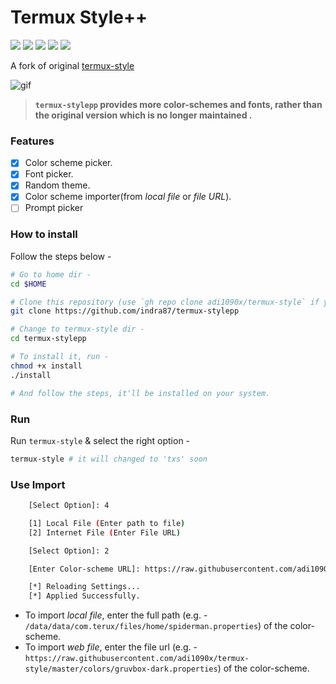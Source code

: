 # Termux Style++

<p align="left">
  <img src="https://img.shields.io/badge/Maintained%3F-YES-green?style=for-the-badge">
  <img src="https://img.shields.io/github/license/indra87g/termux-stylepp?style=for-the-badge">
  <img src="https://img.shields.io/github/stars/indra87g/termux-stylepp?style=for-the-badge">
  <img src="https://img.shields.io/github/forks/indra87g/termux-stylepp?color=teal&style=for-the-badge">
  <img src="https://img.shields.io/github/issues/indra87g/termux-stylepp?color=violet&style=for-the-badge">
</p>

A fork of original [termux-style](https://github.com/adi1090x/termux-style)

![gif](images/main.gif) <br />

> **`termux-stylepp` provides more color-schemes and fonts, rather than the original version which is no longer maintained .**

### Features

- [x] Color scheme picker.
- [x] Font picker.
- [x] Random theme.
- [x] Color scheme importer(from *local file* or *file URL*).
- [ ] Prompt picker

### How to install

Follow the steps below - 

```bash
# Go to home dir - 
cd $HOME

# Clone this repository (use `gh repo clone adi1090x/termux-style` if you want to use the GitHub CLI)- 
git clone https://github.com/indra87/termux-stylepp

# Change to termux-style dir -
cd termux-stylepp

# To install it, run -
chmod +x install
./install

# And follow the steps, it'll be installed on your system.
```

### Run

Run `termux-style` & select the right option -

```bash
termux-style # it will changed to 'txs' soon
```

### Use Import
```bash
    [Select Option]: 4

    [1] Local File (Enter path to file)
    [2] Internet File (Enter File URL)

    [Select Option]: 2

    [Enter Color-scheme URL]: https://raw.githubusercontent.com/adi1090x/termux-style/master/colors/gruvbox-dark.properties

    [*] Reloading Settings...
    [*] Applied Successfully.
```

+ To import *local file*, enter the full path (e.g. - `/data/data/com.terux/files/home/spiderman.properties`) of the color-scheme.
+ To import *web file*, enter the file url (e.g. - `https://raw.githubusercontent.com/adi1090x/termux-style/master/colors/gruvbox-dark.properties`) of the color-scheme.
<br />
